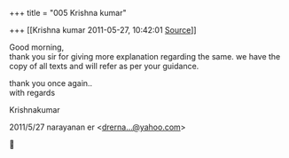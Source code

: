 +++
title = "005 Krishna kumar"

+++
[[Krishna kumar	2011-05-27, 10:42:01 [Source](https://groups.google.com/g/bvparishat/c/Y0MD9A0us8c)]]



Good morning,  
thank you sir for giving more explanation regarding the same. we have the copy of all texts and will refer as per your guidance.  
  
thank you once again..  
with regards  
  
Krishnakumar  
  
  
  
  
  

2011/5/27 narayanan er \<[drerna...@yahoo.com]()\>



